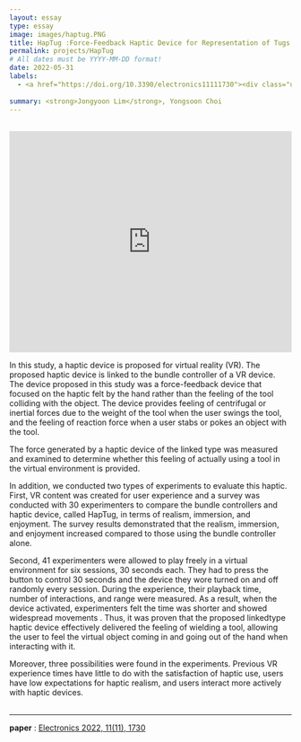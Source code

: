 ```yaml
---
layout: essay
type: essay
image: images/haptug.PNG
title: HapTug :Force-Feedback Haptic Device for Representation of Tugs in Virtual Reality
permalink: projects/HapTug
# All dates must be YYYY-MM-DD format!
date: 2022-05-31
labels:
  - <a href="https://doi.org/10.3390/electronics11111730"><div class="ui image label"><img src="/images/pdf.jpg">Electronics MDPI</div></a> 
  
summary: <strong>Jongyoon Lim</strong>, Yongsoon Choi 
---
```


<br>
<iframe width="100%" height="394" src="https://www.youtube.com/embed/3pYoTW2AgUY" title="YouTube video player" frameborder="0" allow="accelerometer; autoplay; clipboard-write; encrypted-media; gyroscope; picture-in-picture" allowfullscreen></iframe><BR>

<!-- <img class="ui medium right floated rounded image" src="../images/vacay-home-page.png">-->

In this study, a haptic device is proposed for virtual reality (VR). The proposed haptic device is linked to the bundle controller of a VR device. The device proposed in this study was a force-feedback device that focused on the haptic felt by the hand rather than the feeling of the tool colliding with the object. The device provides feeling of centrifugal or inertial forces due to the weight of the tool when the user swings the tool, and the feeling of reaction force when a user stabs or pokes an object with the tool. <br>

The force generated by a haptic device of the linked type was measured and examined to determine whether this feeling of actually using a tool in the virtual environment is provided. <br>


In addition, we conducted two types of experiments to evaluate this haptic. First, VR content was created for user experience and a survey was conducted with 30 experimenters to compare the bundle controllers and haptic device, called HapTug, in terms of realism, immersion, and enjoyment. The survey results demonstrated that the realism, immersion, and enjoyment increased compared to those using the bundle controller alone. <br>


Second, 41 experimenters were allowed to play freely in a virtual environment for six sessions, 30 seconds each. They had to press the button to control 30 seconds and the device they wore turned on and off randomly every session. During the experience, their playback time, number of interactions, and range were measured. As a result, when the device activated, experimenters felt the time was shorter and showed widespread movements . Thus, it was proven that the proposed linkedtype haptic device effectively delivered the feeling of wielding a tool, allowing the user to feel the virtual object coming in and going out of the hand when interacting with it. <br>


Moreover, three possibilities were found in the experiments. Previous VR experience times have little to do with the satisfaction of haptic use, users have low expectations for haptic realism, and users interact more actively with haptic devices.<br><br>
 
<hr>
<b>paper</b> : <a href="https://doi.org/10.3390/electronics11111730"><i class=""></i> Electronics 2022, 11(11), 1730</a>
<BR>
  <br><br><br><br><br><br><br>
